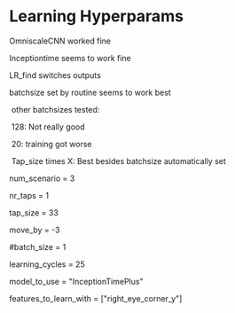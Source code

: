 # Learning Hyperparams

OmniscaleCNN worked fine

Inceptiontime seems to work fine

LR_find switches outputs

batchsize set by routine seems to work best

​	other batchsizes tested:

​		128: Not really good

​		20: training got worse

​		Tap_size times X: Best besides batchsize automatically set

num_scenario = 3

nr_taps = 1

tap_size = 33

move_by = -3

\#batch_size = 1 

learning_cycles = 25

model_to_use = "InceptionTimePlus"

features_to_learn_with = ["right_eye_corner_y"]
